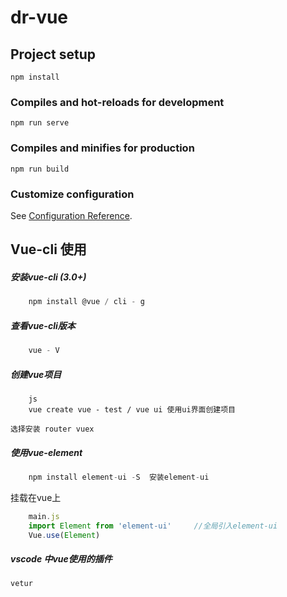 # dr-vue

## Project setup

``` 
npm install
```

### Compiles and hot-reloads for development

``` 
npm run serve
```

### Compiles and minifies for production

``` 
npm run build
```

### Customize configuration

See [Configuration Reference](https://cli.vuejs.org/config/).

## Vue-cli 使用

##### 安装vue-cli (3.0+)

``` js
    npm install @vue / cli - g
```

##### 查看vue-cli版本

``` js
    vue - V 
``` 

##### 创建vue项目

```
    js
    vue create vue - test / vue ui 使用ui界面创建项目
```

    选择安装 router vuex 

##### 使用vue-element 
```js
    npm install element-ui -S  安装element-ui
```
挂载在vue上
```js
    main.js
    import Element from 'element-ui'     //全局引入element-ui   
    Vue.use(Element)
```

##### vscode 中vue使用的插件 
    vetur